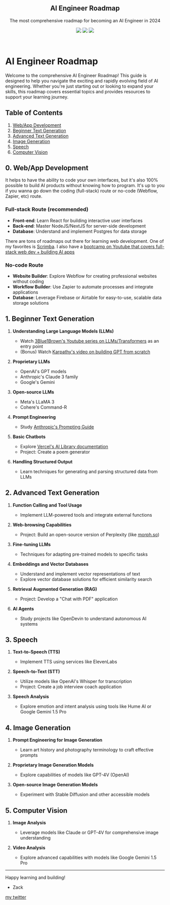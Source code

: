 <p align="center">
  <h2 align="center">AI Engineer Roadmap</h2>
  <p align="center">The most comprehensive roadmap for becoming an AI Engineer in 2024</p>
  <p align="center">
      <a href="https://x.com/home?status=https://dub.sh/ai-roadmap The most comprehensive roadmap for becoming an AI Engineer in 2024" target="_blank"><img src="https://img.shields.io/badge/tweet-blue.svg?logo=twitter&logoColor=white" style="display: inherit;"/></a>
      <a href="https://www.linkedin.com/shareArticle?mini=true&url=https://dub.sh/ai-roadmap&title=&summary=The most comprehensive roadmap for becoming an AI Engineer in 2024&source=" target="_blank"><img src="https://img.shields.io/badge/post-blue.svg?logo=linkedin&logoColor=white" style="display: inherit;"/></a>
      <a href="https://github.com/zckly/ai-engineer-roadmap"><img src="https://img.shields.io/badge/Roadmap-2022-yellowgreen.svg" style="display: inherit;"/></a>
  </p>
  <br>
</p>

# AI Engineer Roadmap

Welcome to the comprehensive AI Engineer Roadmap! This guide is designed to help you navigate the exciting and rapidly evolving field of AI engineering. Whether you're just starting out or looking to expand your skills, this roadmap covers essential topics and provides resources to support your learning journey.

## Table of Contents
1. [Web/App Development](#webapp-development)
2. [Beginner Text Generation](#beginner-text-generation)
3. [Advanced Text Generation](#advanced-text-generation)
4. [Image Generation](#image-generation)
5. [Speech](#speech)
6. [Computer Vision](#computer-vision)

## 0. Web/App Development

It helps to have the ability to code your own interfaces, but it's also 100% possible to build AI products without knowing how to program. It's up to you if you wanna go down the coding (full-stack) route or no-code (Webflow, Zapier, etc) route.

### Full-stack Route (recommended)
- **Front-end**: Learn React for building interactive user interfaces
- **Back-end**: Master NodeJS/NextJS for server-side development
- **Database**: Understand and implement Postgres for data storage

There are tons of roadmaps out there for learning web development. One of my favorites is [Scrimba](https://v2.scrimba.com/the-frontend-developer-career-path-c0j). I also have a [bootcamp on Youtube that covers full-stack web dev + building AI apps](https://www.youtube.com/watch?v=P0VuGgPBpjM)

### No-code Route
- **Website Builder**: Explore Webflow for creating professional websites without coding
- **Workflow Builder**: Use Zapier to automate processes and integrate applications
- **Database**: Leverage Firebase or Airtable for easy-to-use, scalable data storage solutions

## 1. Beginner Text Generation

1. **Understanding Large Language Models (LLMs)**
   - Watch [3Blue1Brown's Youtube series on LLMs/Transformers](https://www.youtube.com/watch?v=wjZofJX0v4M) as an entry point
   - (Bonus) Watch [Karpathy's video on building GPT from scratch](https://youtu.be/kCc8FmEb1nY)

2. **Proprietary LLMs**
   - OpenAI's GPT models
   - Anthropic's Claude 3 family
   - Google's Gemini

3. **Open-source LLMs**
   - Meta's LLaMA 3
   - Cohere's Command-R

4. **Prompt Engineering**
   - Study [Anthropic's Prompting Guide](https://docs.anthropic.com/en/docs/build-with-claude/prompt-engineering/overview)

5. **Basic Chatbots**
   - Explore [Vercel's AI Library documentation](https://sdk.vercel.ai/docs/introduction)
   - Project: Create a poem generator

6. **Handling Structured Output**
   - Learn techniques for generating and parsing structured data from LLMs

## 2. Advanced Text Generation

1. **Function Calling and Tool Usage**
   - Implement LLM-powered tools and integrate external functions

2. **Web-browsing Capabilities**
   - Project: Build an open-source version of Perplexity (like [morph.so](https://morph.so))

3. **Fine-tuning LLMs**
   - Techniques for adapting pre-trained models to specific tasks

4. **Embeddings and Vector Databases**
   - Understand and implement vector representations of text
   - Explore vector database solutions for efficient similarity search

5. **Retrieval Augmented Generation (RAG)**
   - Project: Develop a "Chat with PDF" application

6. **AI Agents**
   - Study projects like OpenDevin to understand autonomous AI systems

## 3. Speech

1. **Text-to-Speech (TTS)**
   - Implement TTS using services like ElevenLabs

2. **Speech-to-Text (STT)**
   - Utilize models like OpenAI's Whisper for transcription
   - Project: Create a job interview coach application

3. **Speech Analysis**
   - Explore emotion and intent analysis using tools like Hume AI or Google Gemini 1.5 Pro

## 4. Image Generation

1. **Prompt Engineering for Image Generation**
   - Learn art history and photography terminology to craft effective prompts

2. **Proprietary Image Generation Models**
   - Explore capabilities of models like GPT-4V (OpenAI)

3. **Open-source Image Generation Models**
   - Experiment with Stable Diffusion and other accessible models

## 5. Computer Vision

1. **Image Analysis**
   - Leverage models like Claude or GPT-4V for comprehensive image understanding

2. **Video Analysis**
   - Explore advanced capabilities with models like Google Gemini 1.5 Pro

---

Happy learning and building!

- Zack

[my twitter](https://x.com/wenquai)
